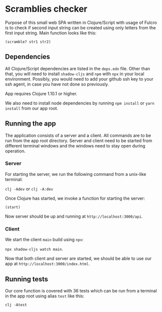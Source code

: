 # Scramblies checker
Purpose of this small web SPA written in Clojure/Script with usage of Fulcro is to check if second input string can be 
created using only letters from the first input string. Main function looks like this:

`(scramble? str1 str2)`

## Dependencies

All Clojure/Script dependencies are listed in the `deps.edn` file. Other than that, you will need to install
`shadow-cljs` and `npm` with `npx` in your local environment. Possibly, you would need to add your github ssh key to
your ssh agent, in case you have not done so previously.

App requires Clojure 1.10.1 or higher.

We also need to install node dependencies by running `npm install` or `yarn install` from our app root.

## Running the app

The application consists of a server and a client. All commands are to be run from the app root
directory. Server and client need to be started from different terminal windows and the windows need to stay open during
operation.

### Server

For starting the server, we run the following command from a unix-like terminal:

`clj -Adev` or `clj -A:dev`

Once Clojure has started, we invoke a function for starting the server:

`(start)`

Now server should be up and running at `http://localhost:3000/api`.


### Client

We start the client `main` build using `npx`:

`npx shadow-cljs watch main`.


Now that both client and server are started, we should be able to use our app at `http://localhost:3000/index.html`.


## Running tests

Our core function is covered with 36 tests which can be run from a terminal in the app root using alias `test` like this:

`clj -Atest`


